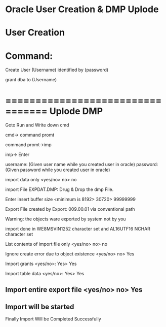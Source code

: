 Oracle User Creation & DMP Uplode
=================================
User Creation
=================================
Command:
=================================

Create User (Username) identified by (password)

grant dba to (Username)

=================================
Uplode DMP 
===================================================
Goto Run and Write down cmd

cmd-> command promt

command promt->imp

imp-> Enter

username: (Given user name while you created user in oracle)
password: (Given password while you created user in oracle)

import data only <yes/no> no> no

import File EXPDAT.DMP: Drug & Drop the dmp File.

Enter insert buffer size <minimum is 8192> 30720> 99999999

Export File created by Export: 009.00.01 via conventional path

Warning: the objects ware exported by system not by you

import done in WE8MSVIN1252 character set and AL16UTF16 NCHAR character set

List contents of import file only <yes/no> no> no

Ignore create error due to object existence <yes/no> no> Yes

Import grants <yes/no>: Yes> Yes

Import table data <yes/no>: Yes> Yes

Import entire export file <yes/no> no> Yes
---------------------------------------------
Import will be started 
---------------------------------------------
Finally Import Will be Completed Successfully  
